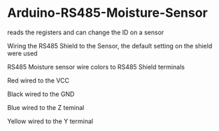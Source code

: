 # Arduino-RS485-Moisture-Sensor
reads the registers and can change the ID on a sensor

Wiring the RS485 Shield to the Sensor, the default setting on the shield were used

RS485 Moisture sensor wire colors to RS485 Shield terminals

Red wired to the VCC

Black wired to the GND

Blue wired to the Z teminal

Yellow wired to the Y terminal
